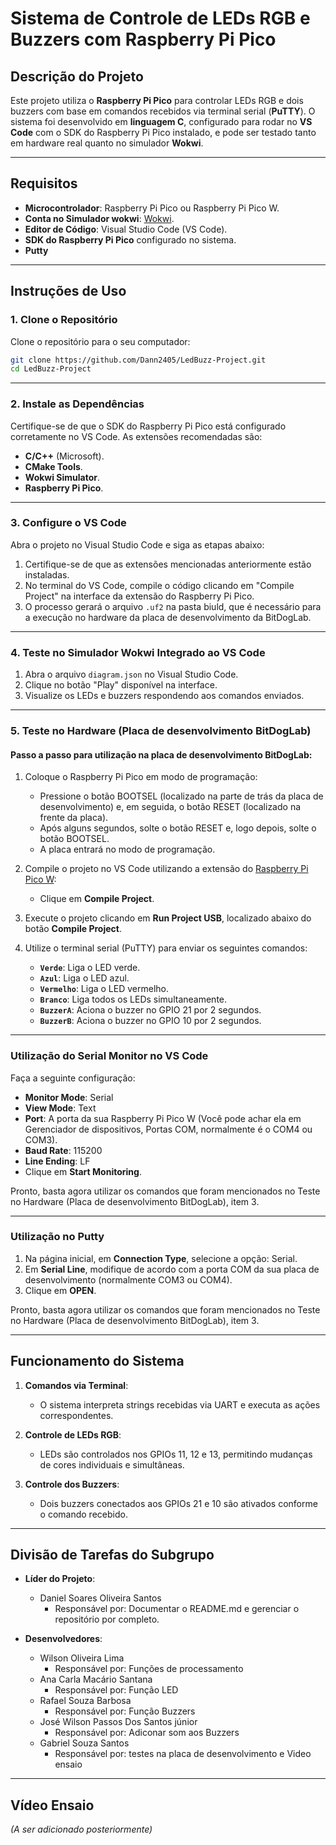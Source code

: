 # Sistema de Controle de LEDs RGB e Buzzers com Raspberry Pi Pico

## Descrição do Projeto

Este projeto utiliza o **Raspberry Pi Pico** para controlar LEDs RGB e dois buzzers com base em comandos recebidos via terminal serial (**PuTTY**). O sistema foi desenvolvido em **linguagem C**, configurado para rodar no **VS Code** com o SDK do Raspberry Pi Pico instalado, e pode ser testado tanto em hardware real quanto no simulador **Wokwi**.

---

## Requisitos

- **Microcontrolador**: Raspberry Pi Pico ou Raspberry Pi Pico W.
- **Conta no Simulador wokwi**: [Wokwi](https://wokwi.com/).
- **Editor de Código**: Visual Studio Code (VS Code).
- **SDK do Raspberry Pi Pico** configurado no sistema.
- **Putty**

---

## Instruções de Uso

### 1. Clone o Repositório

Clone o repositório para o seu computador:
```bash
git clone https://github.com/Dann2405/LedBuzz-Project.git
cd LedBuzz-Project
```

---

### 2. Instale as Dependências

Certifique-se de que o SDK do Raspberry Pi Pico está configurado corretamente no VS Code. As extensões recomendadas são:

- **C/C++** (Microsoft).
- **CMake Tools**.
- **Wokwi Simulator**.
- **Raspberry Pi Pico**.

---

### 3. Configure o VS Code

Abra o projeto no Visual Studio Code e siga as etapas abaixo:

1. Certifique-se de que as extensões mencionadas anteriormente estão instaladas.
2. No terminal do VS Code, compile o código clicando em "Compile Project" na interface da extensão do Raspberry Pi Pico.
3. O processo gerará o arquivo `.uf2` na pasta biuld, que é necessário para a execução no hardware da placa de desenvolvimento da BitDogLab.

---

### 4. Teste no Simulador Wokwi Integrado ao VS Code

1. Abra o arquivo `diagram.json` no Visual Studio Code.
2. Clique no botão "Play" disponível na interface.
3. Visualize os LEDs e buzzers respondendo aos comandos enviados.

---

### 5. Teste no Hardware (Placa de desenvolvimento BitDogLab)

#### Passo a passo para utilização na placa de desenvolvimento BitDogLab:

1. Coloque o Raspberry Pi Pico em modo de programação:
   - Pressione o botão BOOTSEL (localizado na parte de trás da placa de desenvolvimento) e, em seguida, o botão RESET (localizado na frente da placa).
   - Após alguns segundos, solte o botão RESET e, logo depois, solte o botão BOOTSEL.
   - A placa entrará no modo de programação.

2. Compile o projeto no VS Code utilizando a extensão do [Raspberry Pi Pico W](https://marketplace.visualstudio.com/items?itemName=raspberry-pi.raspberry-pi-pico):
   - Clique em **Compile Project**.

3. Execute o projeto clicando em **Run Project USB**, localizado abaixo do botão **Compile Project**.

3. Utilize o terminal serial (PuTTY) para enviar os seguintes comandos:
   - **`Verde`**: Liga o LED verde.
   - **`Azul`**: Liga o LED azul.
   - **`Vermelho`**: Liga o LED vermelho.
   - **`Branco`**: Liga todos os LEDs simultaneamente.
   - **`BuzzerA`**: Aciona o buzzer no GPIO 21 por 2 segundos.
   - **`BuzzerB`**: Aciona o buzzer no GPIO 10 por 2 segundos.

---

### Utilização do Serial Monitor no VS Code

Faça a seguinte configuração:

- **Monitor Mode**: Serial
- **View Mode**: Text
- **Port**: A porta da sua Raspberry Pi Pico W (Você pode achar ela em Gerenciador de dispositivos, Portas COM, normalmente é o COM4 ou COM3).
- **Baud Rate**: 115200
- **Line Ending**: LF
- Clique em **Start Monitoring**.

Pronto, basta agora utilizar os comandos que foram mencionados no Teste no Hardware (Placa de desenvolvimento BitDogLab), item 3.

---

### Utilização no Putty

1. Na página inicial, em **Connection Type**, selecione a opção: Serial.
2. Em **Serial Line**, modifique de acordo com a porta COM da sua placa de desenvolvimento (normalmente COM3 ou COM4).
3. Clique em **OPEN**.

Pronto, basta agora utilizar os comandos que foram mencionados no Teste no Hardware (Placa de desenvolvimento BitDogLab), item 3.

---

## Funcionamento do Sistema

1. **Comandos via Terminal**:
   - O sistema interpreta strings recebidas via UART e executa as ações correspondentes.

2. **Controle de LEDs RGB**:
   - LEDs são controlados nos GPIOs 11, 12 e 13, permitindo mudanças de cores individuais e simultâneas.

3. **Controle dos Buzzers**:
   - Dois buzzers conectados aos GPIOs 21 e 10 são ativados conforme o comando recebido.

---

## Divisão de Tarefas do Subgrupo

- **Líder do Projeto**:
  - Daniel Soares Oliveira Santos
     - Responsável por: Documentar o README.md e gerenciar o repositório por completo. 

- **Desenvolvedores**:
  - Wilson Oliveira Lima
     - Responsável por: Funções de processamento
  - Ana Carla Macário Santana
     - Responsável por: Função LED
  - Rafael Souza Barbosa
     - Responsável por: Função Buzzers
  - José Wilson Passos Dos Santos júnior
     - Responsável por: Adiconar som aos Buzzers 
  - Gabriel Souza Santos
     - Responsável por: testes na placa de desenvolvimento e Video ensaio 

---

## Vídeo Ensaio

*(A ser adicionado posteriormente)*
